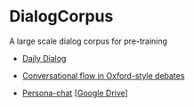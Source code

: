 # DialogCorpus
A large scale dialog corpus for pre-training


* [Daily Dialog](http://yanran.li/dailydialog)

* [Conversational flow in Oxford-style debates](http://tisjune.github.io/research/iq2)

* [Persona-chat](https://github.com/facebookresearch/ParlAI/tree/master/parlai/tasks/convai2) [[Google Drive](https://drive.google.com/open?id=1VacuNTaQo9-tXv52XaHczPxXejRuJk9T)] 